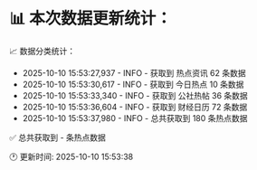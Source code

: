 📊 本次数据更新统计：
==========================

📈 数据分类统计：
- 2025-10-10 15:53:27,937 - INFO - 获取到 热点资讯 62 条数据
- 2025-10-10 15:53:30,617 - INFO - 获取到 今日热点 10 条数据
- 2025-10-10 15:53:33,340 - INFO - 获取到 公社热帖 36 条数据
- 2025-10-10 15:53:36,604 - INFO - 获取到 财经日历 72 条数据
- 2025-10-10 15:53:37,980 - INFO - 总共获取到 180 条热点数据

✅ 总共获取到 - 条热点数据

🕐 更新时间: 2025-10-10 15:53:38
